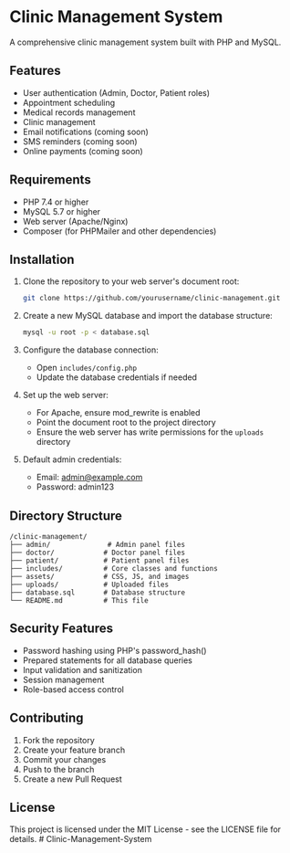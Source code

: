 # Clinic Management System

A comprehensive clinic management system built with PHP and MySQL.

## Features

- User authentication (Admin, Doctor, Patient roles)
- Appointment scheduling
- Medical records management
- Clinic management
- Email notifications (coming soon)
- SMS reminders (coming soon)
- Online payments (coming soon)

## Requirements

- PHP 7.4 or higher
- MySQL 5.7 or higher
- Web server (Apache/Nginx)
- Composer (for PHPMailer and other dependencies)

## Installation

1. Clone the repository to your web server's document root:
   ```bash
   git clone https://github.com/yourusername/clinic-management.git
   ```

2. Create a new MySQL database and import the database structure:
   ```bash
   mysql -u root -p < database.sql
   ```

3. Configure the database connection:
   - Open `includes/config.php`
   - Update the database credentials if needed

4. Set up the web server:
   - For Apache, ensure mod_rewrite is enabled
   - Point the document root to the project directory
   - Ensure the web server has write permissions for the `uploads` directory

5. Default admin credentials:
   - Email: admin@example.com
   - Password: admin123

## Directory Structure

```
/clinic-management/
├── admin/              # Admin panel files
├── doctor/            # Doctor panel files
├── patient/           # Patient panel files
├── includes/          # Core classes and functions
├── assets/            # CSS, JS, and images
├── uploads/           # Uploaded files
├── database.sql       # Database structure
└── README.md          # This file
```

## Security Features

- Password hashing using PHP's password_hash()
- Prepared statements for all database queries
- Input validation and sanitization
- Session management
- Role-based access control

## Contributing

1. Fork the repository
2. Create your feature branch
3. Commit your changes
4. Push to the branch
5. Create a new Pull Request

## License

This project is licensed under the MIT License - see the LICENSE file for details. # Clinic-Management-System
